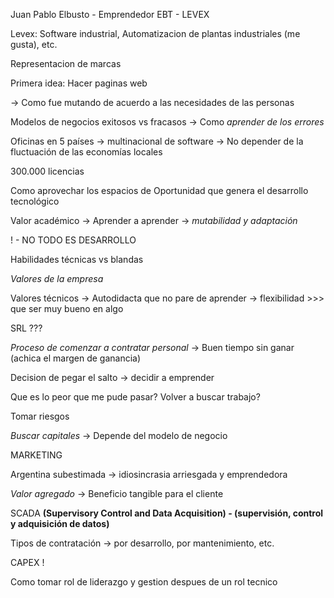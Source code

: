 Juan Pablo Elbusto - Emprendedor EBT - LEVEX

Levex: Software industrial, Automatizacion de plantas industriales (me gusta), etc.

Representacion de marcas

Primera idea: Hacer paginas web 

-> Como fue mutando de acuerdo a las necesidades de las personas

Modelos de negocios exitosos vs fracasos -> Como _aprender de los errores_ 

Oficinas en 5 países -> multinacional de software -> No depender de la fluctuación de las economías locales  

300.000 licencias 

Como aprovechar los espacios de Oportunidad que genera el desarrollo tecnológico 

Valor académico -> Aprender a aprender -> _mutabilidad y adaptación_

! - NO TODO ES DESARROLLO 

Habilidades técnicas vs blandas

_Valores de la empresa_

Valores técnicos -> Autodidacta que no pare de aprender -> flexibilidad >>> que ser muy bueno en algo 

SRL ??? 

_Proceso de comenzar a contratar personal_ -> Buen tiempo sin ganar (achica el margen de ganancia) 

Decision de pegar el salto -> decidir a emprender 

Que es lo peor que me pude pasar? Volver a buscar trabajo?

Tomar riesgos 

_Buscar capitales_ -> Depende del modelo de negocio 

MARKETING 

Argentina subestimada -> idiosincrasia arriesgada y emprendedora

_Valor agregado_ -> Beneficio tangible para el cliente

SCADA **(Supervisory Control and Data Acquisition) - (supervisión, control y adquisición de datos)**

Tipos de contratación -> por desarrollo, por mantenimiento, etc.

CAPEX !


Como tomar rol de liderazgo y gestion despues de un rol tecnico








